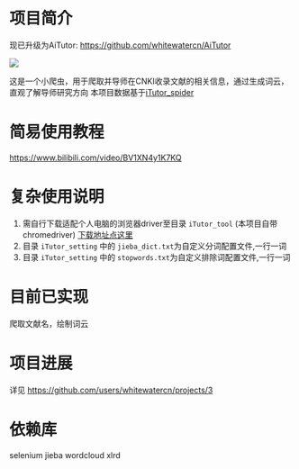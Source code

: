 # 项目简介
现已升级为AiTutor: https://github.com/whitewatercn/AiTutor

![](https://img.shields.io/github/stars/whitewatercn/iTutor?style=social)

这是一个小爬虫，用于爬取并导师在CNKI收录文献的相关信息，通过生成词云，直观了解导师研究方向
本项目数据基于[iTutor_spider]([url](https://github.com/whitewatercn/iTutor_spider))

# 简易使用教程
https://www.bilibili.com/video/BV1XN4y1K7KQ

# 复杂使用说明
1. 需自行下载适配个人电脑的浏览器driver至目录 `iTutor_tool` (本项目自带chromedriver) [下载地址点这里](https://www.selenium.dev/zh-cn/documentation/webdriver/getting_started/install_drivers/)
2. 目录 `iTutor_setting` 中的 `jieba_dict.txt`为自定义分词配置文件,一行一词
3. 目录 `iTutor_setting` 中的 `stopwords.txt`为自定义排除词配置文件,一行一词

# 目前已实现
爬取文献名，绘制词云

# 项目进展
详见 https://github.com/users/whitewatercn/projects/3

# 依赖库
selenium
jieba
wordcloud
xlrd
